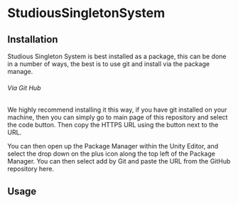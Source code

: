 
# StudiousSingletonSystem
 


## Installation

Studious Singleton System is best installed as a package, this can be done in a number of ways, the best is to use git and install via the package manage.

###### Via Git Hub 

We highly recommend installing it this way, if you have git installed on your machine, then you can simply go to main page of this repository and select the code button. Then copy the HTTPS URL using the button next to the URL.

You can then open up the Package Manager within the Unity Editor, and select the drop down on the plus icon along the top left of the Package Manager. You can then select add by Git and paste the URL from the GitHub repository here.

## Usage
